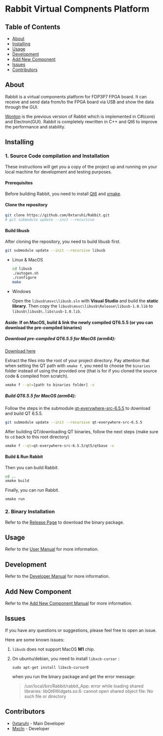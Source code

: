 # Rabbit Virtual Compnents Platform

## Table of Contents

- [About](#about)
- [Installing](#installing)
- [Usage](#usage)
- [Development](#development)
- [Add New Component](#add_new_component)
- [Issues](#issues)
- [Contributors](#contributors)

## About <a name = "about"></a>

Rabbit is a virtual components platform for FDP3P7 FPGA board. 
It can receive and send data from/to the FPGA board via USB and show the data through the GUI. 

[Wonton](https://github.com/ChayCai/Wonton_master) is the previous version of Rabbit which is implemented in C#(core) and Electron(GUI). Rabbit is completely rewritten in C++ and Qt6 to improve the performance and stability.

## Installing <a name= "installing"></a>

### 1. Source Code compilation and Installation

These instructions will get you a copy of the project up and running on your local machine for development and testing purposes. 

#### Prerequisites

Before building Rabbit, you need to install [Qt6](https://www.qt.io/product/qt6) and [xmake](https://xmake.io/#/). 

#### Clone the repository

```bash
git clone https://github.com/0xtaruhi/Rabbit.git
# git submodule update --init --recursive
```

#### Build libusb

After cloning the repository, you need to build libusb first.

```bash
git submodule update --init --recursive libusb
```

* Linux & MacOS

    ```bash
    cd libusb
    ./autogen.sh
    ./configure
    make
    ```

* Windows

    Open the `libusb\msvc\libusb.sln` with **Visual Studio** and build the **static library**. Then copy the `libusb\msvc\libusb\Release\libusb-1.0.lib` to `libusb\libusb\.libs\usb-1.0.lib`.

#### Aside: If on MacOS, build & link the newly compiled QT6.5.5 (or you can download the pre-compiled binaries)

##### Download pre-compiled QT6.5.5 for MacOS (arm64):

[Download here](https://github.com/jwwang2003/qt-everywhere-src-6.5.5/releases/tag/1.0.0)

Extract the files into the root of your project directory. Pay attention that when setting the QT path with `xmake f`,
you need to choose the `binaries` folder instead of using the provided one (that is for if you cloned the source code & compiled from scratch).

```bash
xmake f --qt=[path to binaries folder] -v
```

##### Build QT6.5.5 for MacOS (arm64):

Follow the steps in the submodule [qt-everywhere-src-6.5.5](./qt-everywhere-src-6.5.5/README.md) to download and build QT 6.5.5.

```bash
git submodule update --init --recursive qt-everywhere-src-6.5.5
```

After building QT/downloading QT binaries, follow the next steps (make sure to `cd` back to this root directory)

```bash
xmake f --qt=qt-everywhere-src-6.5.5/qt5/qtbase -v
```

#### Build & Run Rabbit

Then you can build Rabbit.

```bash
cd ..
xmake build
```

Finally, you can run Rabbit.

```bash
xmake run
```

### 2. Binary Installation

Refer to the [Release Page](https://github.com/0xtaruhi/Rabbit/releases) to download the binary package.

## Usage <a name = "usage"></a>

Refer to the [User Manual](./doc/RabbitHelpDoc.md) for more information.

## Development <a name = "development"></a>

Refer to the [Developer Manual](./doc/RabbitDevDoc.md) for more information.

## Add New Component <a name = "add_new_component"></a>

Refer to the [Add New Component Manual](./doc/AddNewComponent.md) for more information.

## Issues <a name = "issues"></a>

If you have any questions or suggestions, please feel free to open an issue.

Here are some known issues:

1. `libusb` does not support MacOS **M1** chip. 

2. On ubuntu/debian, you need to install `libxcb-cursor` :
   ```
   sudo apt-get install libxcb-cursor0 
   ``` 
   when you run the binary package and get the error message:
   > /usr/local/bin/Rabbit/rabbit_App: error while loading shared libraries: libQt6Widgets.so.6: cannot open shared object file: No such file or directory


## Contributors <a name = "contributors"></a>

* [0xtaruhi](https://github.com/0xtaruhi) - Main Developer
* [Mxcln](https://github.com/Mxcln) - Developer